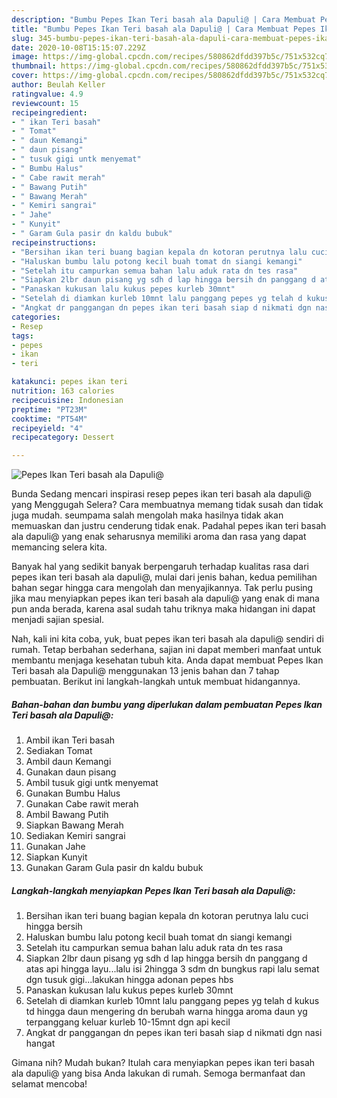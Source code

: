 ```yaml
---
description: "Bumbu Pepes Ikan Teri basah ala Dapuli@ | Cara Membuat Pepes Ikan Teri basah ala Dapuli@ Yang Mudah Dan Praktis"
title: "Bumbu Pepes Ikan Teri basah ala Dapuli@ | Cara Membuat Pepes Ikan Teri basah ala Dapuli@ Yang Mudah Dan Praktis"
slug: 345-bumbu-pepes-ikan-teri-basah-ala-dapuli-cara-membuat-pepes-ikan-teri-basah-ala-dapuli-yang-mudah-dan-praktis
date: 2020-10-08T15:15:07.229Z
image: https://img-global.cpcdn.com/recipes/580862dfdd397b5c/751x532cq70/pepes-ikan-teri-basah-ala-dapuli-foto-resep-utama.jpg
thumbnail: https://img-global.cpcdn.com/recipes/580862dfdd397b5c/751x532cq70/pepes-ikan-teri-basah-ala-dapuli-foto-resep-utama.jpg
cover: https://img-global.cpcdn.com/recipes/580862dfdd397b5c/751x532cq70/pepes-ikan-teri-basah-ala-dapuli-foto-resep-utama.jpg
author: Beulah Keller
ratingvalue: 4.9
reviewcount: 15
recipeingredient:
- " ikan Teri basah"
- " Tomat"
- " daun Kemangi"
- " daun pisang"
- " tusuk gigi untk menyemat"
- " Bumbu Halus"
- " Cabe rawit merah"
- " Bawang Putih"
- " Bawang Merah"
- " Kemiri sangrai"
- " Jahe"
- " Kunyit"
- " Garam Gula pasir dn kaldu bubuk"
recipeinstructions:
- "Bersihan ikan teri buang bagian kepala dn kotoran perutnya lalu cuci hingga bersih"
- "Haluskan bumbu lalu potong kecil buah tomat dn siangi kemangi"
- "Setelah itu campurkan semua bahan lalu aduk rata dn tes rasa"
- "Siapkan 2lbr daun pisang yg sdh d lap hingga bersih dn panggang d atas api hingga layu...lalu isi 2hingga 3 sdm dn bungkus rapi lalu semat dgn tusuk gigi...lakukan hingga adonan pepes hbs"
- "Panaskan kukusan lalu kukus pepes kurleb 30mnt"
- "Setelah di diamkan kurleb 10mnt lalu panggang pepes yg telah d kukus td hingga daun mengering dn berubah warna hingga aroma daun yg terpanggang keluar kurleb 10-15mnt dgn api kecil"
- "Angkat dr panggangan dn pepes ikan teri basah siap d nikmati dgn nasi hangat"
categories:
- Resep
tags:
- pepes
- ikan
- teri

katakunci: pepes ikan teri 
nutrition: 163 calories
recipecuisine: Indonesian
preptime: "PT23M"
cooktime: "PT54M"
recipeyield: "4"
recipecategory: Dessert

---
```



![Pepes Ikan Teri basah ala Dapuli@](https://img-global.cpcdn.com/recipes/580862dfdd397b5c/751x532cq70/pepes-ikan-teri-basah-ala-dapuli-foto-resep-utama.jpg)

Bunda Sedang mencari inspirasi resep pepes ikan teri basah ala dapuli@ yang Menggugah Selera? Cara membuatnya memang tidak susah dan tidak juga mudah. seumpama salah mengolah maka hasilnya tidak akan memuaskan dan justru cenderung tidak enak. Padahal pepes ikan teri basah ala dapuli@ yang enak seharusnya memiliki aroma dan rasa yang dapat memancing selera kita.



Banyak hal yang sedikit banyak berpengaruh terhadap kualitas rasa dari pepes ikan teri basah ala dapuli@, mulai dari jenis bahan, kedua pemilihan bahan segar hingga cara mengolah dan menyajikannya. Tak perlu pusing jika mau menyiapkan pepes ikan teri basah ala dapuli@ yang enak di mana pun anda berada, karena asal sudah tahu triknya maka hidangan ini dapat menjadi sajian spesial.


Nah, kali ini kita coba, yuk, buat pepes ikan teri basah ala dapuli@ sendiri di rumah. Tetap berbahan sederhana, sajian ini dapat memberi manfaat untuk membantu menjaga kesehatan tubuh kita. Anda dapat membuat Pepes Ikan Teri basah ala Dapuli@ menggunakan 13 jenis bahan dan 7 tahap pembuatan. Berikut ini langkah-langkah untuk membuat hidangannya.

<!--inarticleads1-->

##### Bahan-bahan dan bumbu yang diperlukan dalam pembuatan Pepes Ikan Teri basah ala Dapuli@:

1. Ambil  ikan Teri basah
1. Sediakan  Tomat
1. Ambil  daun Kemangi
1. Gunakan  daun pisang
1. Ambil  tusuk gigi untk menyemat
1. Gunakan  Bumbu Halus
1. Gunakan  Cabe rawit merah
1. Ambil  Bawang Putih
1. Siapkan  Bawang Merah
1. Sediakan  Kemiri sangrai
1. Gunakan  Jahe
1. Siapkan  Kunyit
1. Gunakan  Garam Gula pasir dn kaldu bubuk




<!--inarticleads2-->

##### Langkah-langkah menyiapkan Pepes Ikan Teri basah ala Dapuli@:

1. Bersihan ikan teri buang bagian kepala dn kotoran perutnya lalu cuci hingga bersih
1. Haluskan bumbu lalu potong kecil buah tomat dn siangi kemangi
1. Setelah itu campurkan semua bahan lalu aduk rata dn tes rasa
1. Siapkan 2lbr daun pisang yg sdh d lap hingga bersih dn panggang d atas api hingga layu...lalu isi 2hingga 3 sdm dn bungkus rapi lalu semat dgn tusuk gigi...lakukan hingga adonan pepes hbs
1. Panaskan kukusan lalu kukus pepes kurleb 30mnt
1. Setelah di diamkan kurleb 10mnt lalu panggang pepes yg telah d kukus td hingga daun mengering dn berubah warna hingga aroma daun yg terpanggang keluar kurleb 10-15mnt dgn api kecil
1. Angkat dr panggangan dn pepes ikan teri basah siap d nikmati dgn nasi hangat




Gimana nih? Mudah bukan? Itulah cara menyiapkan pepes ikan teri basah ala dapuli@ yang bisa Anda lakukan di rumah. Semoga bermanfaat dan selamat mencoba!

